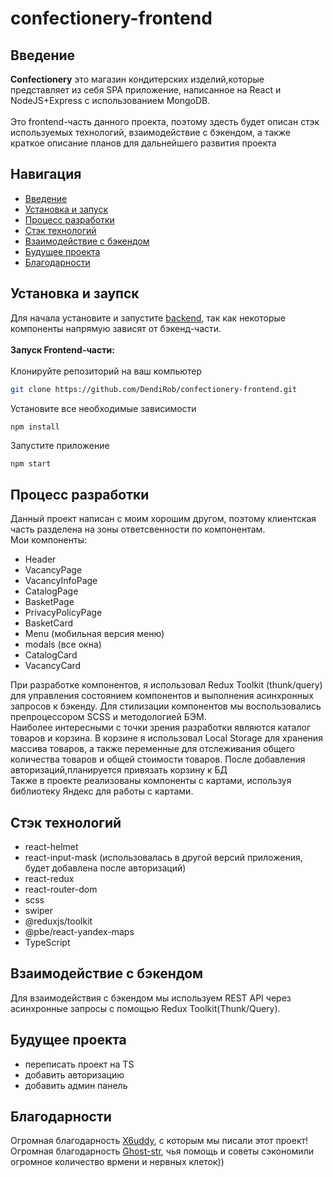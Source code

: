 # confectionery-frontend
<a name="introduction"></a>
## Введение

**Confectionery** это магазин кондитерских изделий,которые представляет из себя SPA приложение, написанное на React и NodeJS+Express с использованием MongoDB.<br><br>
Это frontend-часть данного проекта, поэтому здесть будет описан стэк используемых технологий, взаимодействие с бэкендом, а также краткое описание планов для дальнейшего развития проекта

## Навигация
- [Введение](#introduction)
- [Установка и запуск](#runproject)
- [Процесс разработки](#workflow)
- [Стэк технологий](#stack)
- [Взаимодействие с бэкендом](#backend)
- [Будущее проекта](#future)
- [Благодарности](#thanks)

<a name="runproject"></a>
## Установка и заупск
Для начала установите и запустите [backend](https://github.com/DendiRob/confectionery-backend), так как некоторые компоненты напрямую зависят от бэкенд-части.<br><br>
**Запуск Frontend-части:**<br><br>
Клонируйте репозиторий на ваш компьютер
```bash
git clone https://github.com/DendiRob/confectionery-frontend.git
```
Установите все необходимые зависимости
```bash
npm install
```
Запустите приложение
```
npm start
```
<a name="workflow"></a>
## Процесс разработки
Данный проект написан с моим хорошим другом, поэтому клиентская часть разделена на зоны ответсвенности по компонентам.<br>
Мои компоненты:
- Header
- VacancyPage
- VacancyInfoPage
- CatalogPage
- BasketPage
- PrivacyPolicyPage
- BasketCard
- Menu (мобильная версия меню)
- modals (все окна)
- CatalogCard
- VacancyCard

При разработке компонентов, я использовал Redux Toolkit (thunk/query) для управления состоянием компонентов и выполнения асинхронных запросов к бэкенду. Для стилизации компонентов мы воспользовались препроцессором SCSS и методологией БЭМ.
<br>
Наиболее интересными с точки зрения разработки являются каталог товаров и корзина. В корзине я использовал Local Storage для хранения массива товаров, а также переменные для отслеживания общего количества товаров и общей стоимости товаров. После добавления авторизаций,планируется привязать корзину к БД
<br>
Также в проекте реализованы компоненты с картами, используя библиотеку Яндекс для работы с картами. 

<a name="stack"></a>
## Стэк технологий
- react-helmet
- react-input-mask (использовалась в другой версий приложения, будет добавлена после авторизаций)
- react-redux
- react-router-dom
- scss
- swiper
- @reduxjs/toolkit
- @pbe/react-yandex-maps
- TypeScript
  
<a name="backend"></a>
## Взаимодействие с бэкендом
Для взаимодействия с бэкендом мы используем REST API через асинхронные запросы с помощью Redux Toolkit(Thunk/Query).

<a name="future"></a>
## Будущее проекта

- переписать проект на TS
- добавить авторизацию
- добавить админ панель

<a name="thanks"></a>
## Благодарности
Огромная благодарность [X6uddy](https://github.com/X6uddy), с которым мы писали этот проект!<br>
Огромная благодарность [Ghost-str](https://github.com/Ghost-str), чья помощь и советы сэкономили огромное количество врмени и нервных клеток))

  
